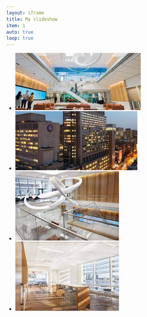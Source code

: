 ```yaml
---
layout: iframe
title: My slideshow
item: 1
auto: true
loop: true
---
```


* ![A nice pic of mine](pic1.jpg)
* ![Another nice pic of mine](pic2.jpg)
* ![Another nice pic of mine](pic3.jpg)
* ![Another nice pic of mine](pic4.jpg)
  
